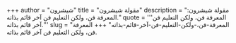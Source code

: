 +++
author = "شيشرون"
title = "مقولة شيشرون"
description = "مقولة شيشرون: المعرفة فن، ولكن التعليم فن آخر قائم بذاته."
quote = '''المعرفة فن، ولكن التعليم فن آخر قائم بذاته.'''
slug = "المعرفة-فن،-ولكن-التعليم-فن-آخر-قائم-بذاته"
+++
المعرفة فن، ولكن التعليم فن آخر قائم بذاته.
